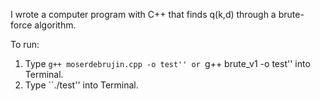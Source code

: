 I wrote a computer program with C++ that finds q(k,d) through a brute-force algorithm.

To run:

1. Type ``g++ moserdebrujin.cpp -o test'' or ``g++ brute_v1 -o test'' into Terminal.
2. Type ``./test'' into Terminal.